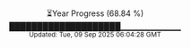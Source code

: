 <p align="center">
⏳Year Progress (68.84 %)<br>
████████████████████▁▁▁▁▁▁▁▁▁▁ <br>
<sub>Updated: Tue, 09 Sep 2025 06:04:28 GMT</sub>
</p>

